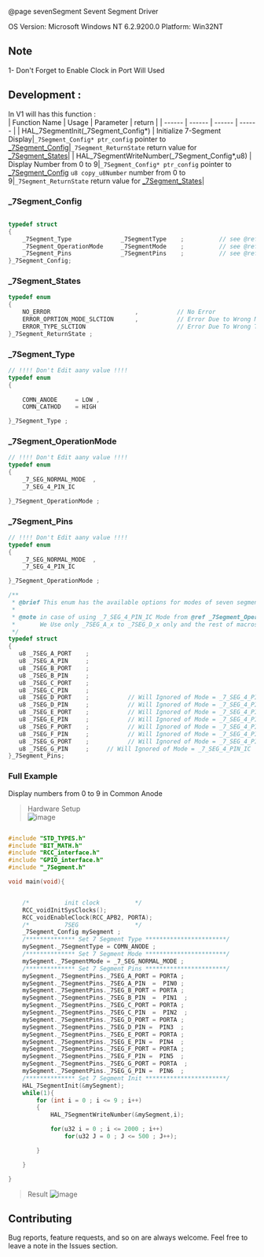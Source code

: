 @page sevenSegment Sevent Segment Driver

OS Version: Microsoft Windows NT 6.2.9200.0
Platform: Win32NT

## Note 
1- Don't Forget to Enable Clock in Port Will Used
## Development :  
In V1 will has this function :  
| Function Name | Usage |  Parameter | return |
| ------ | ------ |  ------ |  ------ |
| HAL_7SegmentInit(_7Segment_Config*)  | Initialize 7-Segment Display|`_7Segment_Config* ptr_config` pointer to <a href="#_7Segment_Config">_7Segment_Config</a>|`_7Segment_ReturnState` return value for <a href="#_7Segment_States">_7Segment_States</a>|
| HAL_7SegmentWriteNumber(_7Segment_Config*,u8)  | Display Number from 0 to 9|`_7Segment_Config* ptr_config` pointer to <a href="#_7Segment_Config">_7Segment_Config</a> `u8 copy_u8Number` number from 0 to 9|`_7Segment_ReturnState` return value for <a href="#_7Segment_States">_7Segment_States</a>|



### _7Segment_Config
```c

typedef struct
{
    _7Segment_Type              _7SegmentType    ;          // see @ref  _7Segment_Type
    _7Segment_OperationMode     _7SegmentMode    ;          // see @ref  _7Segment_OperationMode
    _7Segment_Pins              _7SegmentPins    ;          // see @ref  _7Segment_Pins
}_7Segment_Config;
```


### _7Segment_States
```c
typedef enum
{
    NO_ERROR                        ,           // No Error
	ERROR_OPRTION_MODE_SLCTION		,           // Error Due to Wrong Mode Selection
	ERROR_TYPE_SLCTION		                    // Error Due To Wrong Type Selection
}_7Segment_ReturnState ;
```
### _7Segment_Type
```c
// !!!! Don't Edit aany value !!!!
typedef enum
{
	
    COMN_ANODE     = LOW ,
    COMN_CATHOD    = HIGH

}_7Segment_Type ; 
```
### _7Segment_OperationMode
```c
// !!!! Don't Edit aany value !!!!
typedef enum
{
    _7_SEG_NORMAL_MODE  ,
    _7_SEG_4_PIN_IC

}_7Segment_OperationMode ;
```

### _7Segment_Pins
```c
// !!!! Don't Edit aany value !!!!
typedef enum
{
    _7_SEG_NORMAL_MODE  ,
    _7_SEG_4_PIN_IC

}_7Segment_OperationMode ;

/**
 * @brief This enum has the available options for modes of seven segment  
 * 
 * @note in case of using _7_SEG_4_PIN_IC Mode from @ref _7Segment_OperationMode 
 *       We Use only _7SEG_A_x to _7SEG_D_x only and the rest of macros will be ignored 
 */
typedef struct
{
   u8 _7SEG_A_PORT    ;
   u8 _7SEG_A_PIN     ;
   u8 _7SEG_B_PORT    ;
   u8 _7SEG_B_PIN     ;
   u8 _7SEG_C_PORT    ;
   u8 _7SEG_C_PIN     ;
   u8 _7SEG_D_PORT    ;           // Will Ignored of Mode = _7_SEG_4_PIN_IC
   u8 _7SEG_D_PIN     ;           // Will Ignored of Mode = _7_SEG_4_PIN_IC
   u8 _7SEG_E_PORT    ;           // Will Ignored of Mode = _7_SEG_4_PIN_IC
   u8 _7SEG_E_PIN     ;           // Will Ignored of Mode = _7_SEG_4_PIN_IC
   u8 _7SEG_F_PORT    ;           // Will Ignored of Mode = _7_SEG_4_PIN_IC
   u8 _7SEG_F_PIN     ;           // Will Ignored of Mode = _7_SEG_4_PIN_IC
   u8 _7SEG_G_PORT    ;           // Will Ignored of Mode = _7_SEG_4_PIN_IC
   u8 _7SEG_G_PIN	  ;		// Will Ignored of Mode = _7_SEG_4_PIN_IC
}_7Segment_Pins;
```
### Full Example  
Display numbers from 0 to 9 in Common Anode
> Hardware Setup  
![image](https://drive.google.com/uc?export=download&id=1KH3OQvJgkAma4UVYaBEI1etr7IwyGXa_)
```c

#include "STD_TYPES.h"
#include "BIT_MATH.h"
#include "RCC_interface.h"
#include "GPIO_interface.h"
#include "_7Segment.h"

void main(void){


	/*			init clock			*/
	RCC_voidInitSysClocks();
	RCC_voidEnableClock(RCC_APB2, PORTA);
	/*			7SEG				*/
	_7Segment_Config mySegment ;
	/************** Set 7 Segment Type ***********************/
	mySegment._7SegmentType = COMN_ANODE ;
	/************** Set 7 Segment Mode ***********************/
	mySegment._7SegmentMode = _7_SEG_NORMAL_MODE ;
	/************** Set 7 Segment Pins ***********************/
	mySegment._7SegmentPins._7SEG_A_PORT = PORTA ;
	mySegment._7SegmentPins._7SEG_A_PIN  =  PIN0 ;
	mySegment._7SegmentPins._7SEG_B_PORT = PORTA ;
	mySegment._7SegmentPins._7SEG_B_PIN  =  PIN1  ;
	mySegment._7SegmentPins._7SEG_C_PORT = PORTA ;
	mySegment._7SegmentPins._7SEG_C_PIN  =  PIN2  ;
	mySegment._7SegmentPins._7SEG_D_PORT = PORTA ;
	mySegment._7SegmentPins._7SEG_D_PIN =  PIN3  ;
	mySegment._7SegmentPins._7SEG_E_PORT = PORTA ;
	mySegment._7SegmentPins._7SEG_E_PIN =  PIN4  ;
	mySegment._7SegmentPins._7SEG_F_PORT = PORTA ;
	mySegment._7SegmentPins._7SEG_F_PIN =  PIN5  ;
	mySegment._7SegmentPins._7SEG_G_PORT = PORTA  ;
	mySegment._7SegmentPins._7SEG_G_PIN =  PIN6  ;
	/************** Set 7 Segment Init ***********************/
	HAL_7SegmentInit(&mySegment);
	while(1){
		for (int i = 0 ; i <= 9 ; i++)
		{
			HAL_7SegmentWriteNumber(&mySegment,i);

			for(u32 i = 0 ; i <= 2000 ; i++)
				for(u32 J = 0 ; J <= 500 ; J++);

		}

	}

}
```
> Result
![image](https://drive.google.com/uc?export=download&id=1elrOnMFZ8Vd2DSMidPxpKlYoZdgk0mEm)

## Contributing  
Bug reports, feature requests, and so on are always welcome. Feel free to leave a note in the Issues section.

